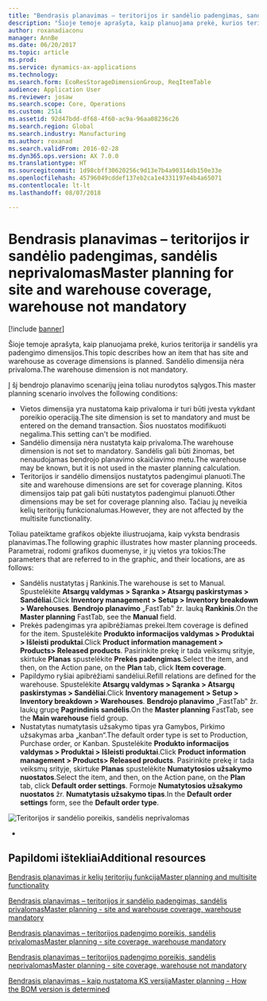 ```yaml
---
title: "Bendrasis planavimas – teritorijos ir sandėlio padengimas, sandėlis neprivalomas"
description: "Šioje temoje aprašyta, kaip planuojama prekė, kurios teritorija ir sandėlis yra padengimo dimensijos. Sandėlio dimensija nėra privaloma."
author: roxanadiaconu
manager: AnnBe
ms.date: 06/20/2017
ms.topic: article
ms.prod: 
ms.service: dynamics-ax-applications
ms.technology: 
ms.search.form: EcoResStorageDimensionGroup, ReqItemTable
audience: Application User
ms.reviewer: josaw
ms.search.scope: Core, Operations
ms.custom: 2514
ms.assetid: 92d47bdd-df68-4f60-ac9a-96aa08236c26
ms.search.region: Global
ms.search.industry: Manufacturing
ms.author: roxanad
ms.search.validFrom: 2016-02-28
ms.dyn365.ops.version: AX 7.0.0
ms.translationtype: HT
ms.sourcegitcommit: 1d98cbff30620256c9d13e7b4a90314db150e33e
ms.openlocfilehash: 45796049cddef137eb2ca1e4331197e4b4a65071
ms.contentlocale: lt-lt
ms.lasthandoff: 08/07/2018

---
```


# <a name="master-planning-for-site-and-warehouse-coverage-warehouse-not-mandatory"></a><span data-ttu-id="6e028-104">Bendrasis planavimas – teritorijos ir sandėlio padengimas, sandėlis neprivalomas</span><span class="sxs-lookup"><span data-stu-id="6e028-104">Master planning for site and warehouse coverage, warehouse not mandatory</span></span>

[!include [banner](../includes/banner.md)]

<span data-ttu-id="6e028-105">Šioje temoje aprašyta, kaip planuojama prekė, kurios teritorija ir sandėlis yra padengimo dimensijos.</span><span class="sxs-lookup"><span data-stu-id="6e028-105">This topic describes how an item that has site and warehouse as coverage dimensions is planned.</span></span> <span data-ttu-id="6e028-106">Sandėlio dimensija nėra privaloma.</span><span class="sxs-lookup"><span data-stu-id="6e028-106">The warehouse dimension is not mandatory.</span></span>

<span data-ttu-id="6e028-107">Į šį bendrojo planavimo scenarijų įeina toliau nurodytos sąlygos.</span><span class="sxs-lookup"><span data-stu-id="6e028-107">This master planning scenario involves the following conditions:</span></span>

-   <span data-ttu-id="6e028-108">Vietos dimensija yra nustatoma kaip privaloma ir turi būti įvesta vykdant poreikio operaciją.</span><span class="sxs-lookup"><span data-stu-id="6e028-108">The site dimension is set to mandatory and must be entered on the demand transaction.</span></span> <span data-ttu-id="6e028-109">Šios nuostatos modifikuoti negalima.</span><span class="sxs-lookup"><span data-stu-id="6e028-109">This setting can't be modified.</span></span>
-   <span data-ttu-id="6e028-110">Sandėlio dimensija nėra nustatyta kaip privaloma.</span><span class="sxs-lookup"><span data-stu-id="6e028-110">The warehouse dimension is not set to mandatory.</span></span> <span data-ttu-id="6e028-111">Sandėlis gali būti žinomas, bet nenaudojamas bendrojo planavimo skaičiavimo metu.</span><span class="sxs-lookup"><span data-stu-id="6e028-111">The warehouse may be known, but it is not used in the master planning calculation.</span></span>
-   <span data-ttu-id="6e028-112">Teritorijos ir sandėlio dimensijos nustatytos padengimui planuoti.</span><span class="sxs-lookup"><span data-stu-id="6e028-112">The site and warehouse dimensions are set for coverage planning.</span></span> <span data-ttu-id="6e028-113">Kitos dimensijos taip pat gali būti nustatytos padengimui planuoti.</span><span class="sxs-lookup"><span data-stu-id="6e028-113">Other dimensions may be set for coverage planning also.</span></span> <span data-ttu-id="6e028-114">Tačiau jų neveikia kelių teritorijų funkcionalumas.</span><span class="sxs-lookup"><span data-stu-id="6e028-114">However, they are not affected by the multisite functionality.</span></span>

<span data-ttu-id="6e028-115">Toliau pateiktame grafikos objekte iliustruojama, kaip vyksta bendrasis planavimas.</span><span class="sxs-lookup"><span data-stu-id="6e028-115">The following graphic illustrates how master planning proceeds.</span></span> <span data-ttu-id="6e028-116">Parametrai, rodomi grafikos duomenyse, ir jų vietos yra tokios:</span><span class="sxs-lookup"><span data-stu-id="6e028-116">The parameters that are referred to in the graphic, and their locations, are as follows:</span></span>
-   <span data-ttu-id="6e028-117">Sandėlis nustatytas į Rankinis.</span><span class="sxs-lookup"><span data-stu-id="6e028-117">The warehouse is set to Manual.</span></span> <span data-ttu-id="6e028-118">Spustelėkite **Atsargų valdymas &gt; Sąranka &gt; Atsargų paskirstymas &gt; Sandėliai**.</span><span class="sxs-lookup"><span data-stu-id="6e028-118">Click **Inventory management &gt; Setup &gt; Inventory breakdown &gt; Warehouses**.</span></span> <span data-ttu-id="6e028-119">**Bendrojo planavimo** „FastTab‟ žr. lauką **Rankinis**.</span><span class="sxs-lookup"><span data-stu-id="6e028-119">On the **Master planning** FastTab, see the **Manual** field.</span></span>
-   <span data-ttu-id="6e028-120">Prekės padengimas yra apibrėžiamas prekei.</span><span class="sxs-lookup"><span data-stu-id="6e028-120">Item coverage is defined for the item.</span></span> <span data-ttu-id="6e028-121">Spustelėkite **Produkto informacijos valdymas &gt; Produktai &gt; Išleisti produktai**.</span><span class="sxs-lookup"><span data-stu-id="6e028-121">Click **Product information management &gt; Products&gt; Released products**.</span></span> <span data-ttu-id="6e028-122">Pasirinkite prekę ir tada veiksmų srityje, skirtuke **Planas** spustelėkite **Prekės padengimas**.</span><span class="sxs-lookup"><span data-stu-id="6e028-122">Select the item, and then, on the Action pane, on the **Plan** tab, click **Item coverage**.</span></span>
-   <span data-ttu-id="6e028-123">Papildymo ryšiai apibrėžiami sandėliui.</span><span class="sxs-lookup"><span data-stu-id="6e028-123">Refill relations are defined for the warehouse.</span></span> <span data-ttu-id="6e028-124">Spustelėkite **Atsargų valdymas &gt; Sąranka &gt; Atsargų paskirstymas &gt; Sandėliai**.</span><span class="sxs-lookup"><span data-stu-id="6e028-124">Click **Inventory management &gt; Setup &gt; Inventory breakdown &gt; Warehouses**.</span></span> <span data-ttu-id="6e028-125">**Bendrojo planavimo** „FastTab‟ žr. laukų grupę **Pagrindinis sandėlis**.</span><span class="sxs-lookup"><span data-stu-id="6e028-125">On the **Master planning** FastTab, see the **Main warehouse** field group.</span></span>
-   <span data-ttu-id="6e028-126">Nustatytas numatytasis užsakymo tipas yra Gamybos, Pirkimo užsakymas arba „kanban“.</span><span class="sxs-lookup"><span data-stu-id="6e028-126">The default order type is set to Production, Purchase order, or Kanban.</span></span> <span data-ttu-id="6e028-127">Spustelėkite **Produkto informacijos valdymas &gt; Produktai &gt; Išleisti produktai**.</span><span class="sxs-lookup"><span data-stu-id="6e028-127">Click **Product information management &gt; Products&gt; Released products**.</span></span> <span data-ttu-id="6e028-128">Pasirinkite prekę ir tada veiksmų srityje, skirtuke **Planas** spustelėkite **Numatytosios užsakymo nuostatos**.</span><span class="sxs-lookup"><span data-stu-id="6e028-128">Select the item, and then, on the Action pane, on the **Plan** tab, click **Default order settings**.</span></span> <span data-ttu-id="6e028-129">Formoje **Numatytosios užsakymo nuostatos** žr. **Numatytasis užsakymo tipas**.</span><span class="sxs-lookup"><span data-stu-id="6e028-129">In the **Default order settings** form, see the **Default order type**.</span></span>

![Teritorijos ir sandėlio poreikis, sandėlis neprivalomas](./media/multisitedemandexplosionscenarioforsiteandwarehousecoveragewarehousenotmandatory.jpg)


-



<a name="additional-resources"></a><span data-ttu-id="6e028-131">Papildomi ištekliai</span><span class="sxs-lookup"><span data-stu-id="6e028-131">Additional resources</span></span>
--------

[<span data-ttu-id="6e028-132">Bendrasis planavimas ir kelių teritorijų funkcija</span><span class="sxs-lookup"><span data-stu-id="6e028-132">Master planning and multisite functionality</span></span>](master-plan-multisite-functionality.md)

[<span data-ttu-id="6e028-133">Bendrasis planavimas – teritorijos ir sandėlio padengimas, sandėlis privalomas</span><span class="sxs-lookup"><span data-stu-id="6e028-133">Master planning - site and warehouse coverage, warehouse mandatory</span></span>](master-plan-site-warehouse-coverage-warehouse-mandatory.md)

[<span data-ttu-id="6e028-134">Bendrasis planavimas – teritorijos padengimo poreikis, sandėlis privalomas</span><span class="sxs-lookup"><span data-stu-id="6e028-134">Master planning - site coverage, warehouse mandatory</span></span>](master-plan-site-coverage-warehouse-mandatory.md)

[<span data-ttu-id="6e028-135">Bendrasis planavimas – teritorijos padengimo poreikis, sandėlis neprivalomas</span><span class="sxs-lookup"><span data-stu-id="6e028-135">Master planning - site coverage, warehouse not mandatory</span></span>](master-plan-site-coverage-warehouse-not-mandatory.md)

[<span data-ttu-id="6e028-136">Bendrasis planavimas – kaip nustatoma KS versija</span><span class="sxs-lookup"><span data-stu-id="6e028-136">Master planning - How the BOM version is determined</span></span>](master-plan-bom-version-determined.md)




